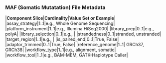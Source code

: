 ### MAF (Somatic Mutatation) File Metadata

|**Component Slice**|**Cardinality**|**Value Set or Example**|
|assay_strategy|1..1|e.g., Whole Genome Sequencing|
|platform_instrument|1..1|e.g., Illumina HiSeq2000|
|library_prep|0..1|e.g., polyA|
|library_selection|0..1|e.g., |
|strandedness|0..1|stranded, unstranded|
|target_region|1..1|e.g., |
|is_paired_end|0..1|True, False|
|adaptor_trimmed|0..1|True, False|
|reference_genome|1..1| GRCh37, GRCh38|
|workflow_type|1..1|e.g., alignment, somatic|
|workflow_tool|1..1|e.g., BAM-MEM, GATK-Haplotype Caller|